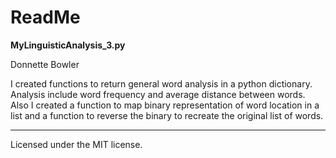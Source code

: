 ReadMe
================

**MyLinguisticAnalysis\_3.py**

Donnette Bowler

I created functions to return general word analysis in a python dictionary. Analysis include word frequency and average distance between words. Also I created a function to map binary representation of word location in a list and a function to reverse the binary to recreate the original list of words.

------------------------------------------------------------------------

Licensed under the MIT license.

